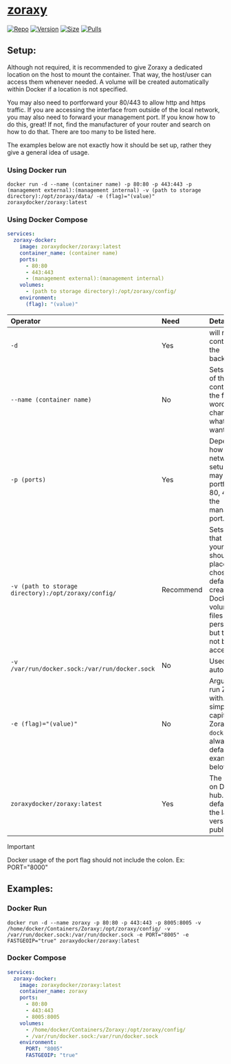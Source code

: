# [zoraxy](https://github.com/tobychui/zoraxy/) </br>

[![Repo](https://img.shields.io/badge/Docker-Repo-007EC6?labelColor-555555&color-007EC6&logo=docker&logoColor=fff&style=flat-square)](https://hub.docker.com/r/zoraxydocker/zoraxy)
[![Version](https://img.shields.io/docker/v/zoraxydocker/zoraxy/latest?labelColor-555555&color-007EC6&style=flat-square)](https://hub.docker.com/r/zoraxydocker/zoraxy)
[![Size](https://img.shields.io/docker/image-size/zoraxydocker/zoraxy/latest?sort=semver&labelColor-555555&color-007EC6&style=flat-square)](https://hub.docker.com/r/zoraxydocker/zoraxy)
[![Pulls](https://img.shields.io/docker/pulls/zoraxydocker/zoraxy?labelColor-555555&color-007EC6&style=flat-square)](https://hub.docker.com/r/zoraxydocker/zoraxy)

## Setup: </br>
Although not required, it is recommended to give Zoraxy a dedicated location on the host to mount the container. That way, the host/user can access them whenever needed. A volume will be created automatically within Docker if a location is not specified. </br>

You may also need to portforward your 80/443 to allow http and https traffic. If you are accessing the interface from outside of the local network, you may also need to forward your management port. If you know how to do this, great! If not, find the manufacturer of your router and search on how to do that. There are too many to be listed here. </br>

The examples below are not exactly how it should be set up, rather they give a general idea of usage.

### Using Docker run </br>
```
docker run -d --name (container name) -p 80:80 -p 443:443 -p (management external):(management internal) -v (path to storage directory):/opt/zoraxy/data/ -e (flag)="(value)" zoraxydocker/zoraxy:latest
```

### Using Docker Compose </br>
```yml
services:
  zoraxy-docker:
    image: zoraxydocker/zoraxy:latest
    container_name: (container name)
    ports:
      - 80:80
      - 443:443
      - (management external):(management internal)
    volumes:
      - (path to storage directory):/opt/zoraxy/config/
    environment:
      (flag): "(value)"
```

| Operator | Need | Details |
|:-|:-|:-|
| `-d` | Yes | will run the container in the background. |
| `--name (container name)` | No | Sets the name of the container to the following word. You can change this to whatever you want. |
| `-p (ports)` | Yes | Depending on how your network is setup, you may need to portforward 80, 443, and the management port. |
| `-v (path to storage directory):/opt/zoraxy/config/` | Recommend | Sets the folder that holds your files. This should be the place you just chose. By default, it will create a Docker volume for the files for persistency but they will not be accessible. |
| `-v /var/run/docker.sock:/var/run/docker.sock` | No | Used for autodiscovery. |
| `-e (flag)="(value)"` | No | Arguments to run Zoraxy with. They are simply just capitalized Zoraxy flags. `-docker=true` is always set by default. See examples below. |
| `zoraxydocker/zoraxy:latest` | Yes | The repository on Docker hub. By default, it is the latest version that is published. |

> [!IMPORTANT]
> Docker usage of the port flag should not include the colon. Ex: PORT="8000"

## Examples: </br>
### Docker Run </br>
```
docker run -d --name zoraxy -p 80:80 -p 443:443 -p 8005:8005 -v /home/docker/Containers/Zoraxy:/opt/zoraxy/config/ -v /var/run/docker.sock:/var/run/docker.sock -e PORT="8005" -e FASTGEOIP="true" zoraxydocker/zoraxy:latest
```

### Docker Compose </br>
```yml
services:
  zoraxy-docker:
    image: zoraxydocker/zoraxy:latest
    container_name: zoraxy
    ports:
      - 80:80
      - 443:443
      - 8005:8005
    volumes:
      - /home/docker/Containers/Zoraxy:/opt/zoraxy/config/
      - /var/run/docker.sock:/var/run/docker.sock
    environment:
      PORT: "8005"
      FASTGEOIP: "true"
```
